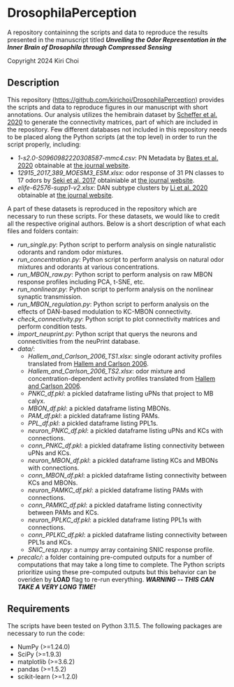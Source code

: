 # DrosophilaPerception

A repository containinng the scripts and data to reproduce the results presented in the manuscript titled **_Unveiling the Odor Representation in the Inner Brain of Drosophila through Compressed Sensing_**

Copyright 2024 Kiri Choi

## Description

This repository (https://github.com/kirichoi/DrosophilaPerception) provides the scripts and data to reproduce figures in our manuscript with short annotations.
Our analysis utilizes the hemibrain dataset by [Scheffer et al. 2020](https://elifesciences.org/articles/57443) to generate the connectivity matrices, part of which are included in the repository.
Few different databases not included in this repository needs to be placed along the Python scripts (at the top level) in order to run the script properly, including:

- *1-s2.0-S0960982220308587-mmc4.csv*: PN Metadata by [Bates et al. 2020](https://www.sciencedirect.com/science/article/pii/S0960982220308587) obtainable at [the journal website](https://ars.els-cdn.com/content/image/1-s2.0-S0960982220308587-mmc4.csv).
- *12915_2017_389_MOESM3_ESM.xlsx*: odor response of 31 PN classes to 17 odors by [Seki et al. 2017](https://bmcbiol.biomedcentral.com/articles/10.1186/s12915-017-0389-z) obtainiable at [the journal website](https://static-content.springer.com/esm/art%3A10.1186%2Fs12915-017-0389-z/MediaObjects/12915_2017_389_MOESM3_ESM.xlsx).
- *elife-62576-supp1-v2.xlsx*: DAN subtype clusters by [Li et al. 2020](https://elifesciences.org/articles/62576) obtainable at [the journal website](https://cdn.elifesciences.org/articles/62576/elife-62576-supp1-v2.xlsx).

A part of these datasets is reproduced in the repository which are necessary to run these scripts. 
For these datasets, we would like to credit all the respective original authors.
Below is a short description of what each files and folders contain:

- *run_single.py*: Python script to perform analysis on single naturalistic odorants and random odor mixtures.
- *run_concentration.py*: Python script to perform analysis on natural odor mixtures and odorants at various concentrations.
- *run_MBON_raw.py*: Python script to perform analysis on raw MBON response profiles including PCA, t-SNE, etc.
- *run_nonlinear.py*: Python script to perform analysis on the nonlinear synaptic transmission.
- *run_MBON_regulation.py*: Python script to perform analysis on the effects of DAN-based modulation to KC-MBON connectivity.
- *check_connectivity.py*: Python script to plot connectivity matrices and perform condition tests.
- *import_neuprint.py*: Python script that querys the neurons and connectivities from the neuPrint database.
- *data/*: 
	- *Hallem_and_Carlson_2006_TS1.xlsx*: single odorant activity profiles translated from [Hallem and Carlson 2006](https://www.cell.com/fulltext/S0092-8674(06)00363-1).
	- *Hallem_and_Carlson_2006_TS2.xlsx*: odor mixture and concentration-dependent activity profiles translated from [Hallem and Carlson 2006](https://www.cell.com/fulltext/S0092-8674(06)00363-1).
    - *PNKC_df.pkl*: a pickled dataframe listing uPNs that project to MB calyx.
    - *MBON_df.pkl*: a pickled dataframe listing MBONs.
	- *PAM_df.pkl*: a pickled dataframe listing PAMs.
	- *PPL_df.pkl*: a pickled dataframe listing PPL1s.
    - *neuron_PNKC_df.pkl*: a pickled dataframe listing uPNs and KCs with connections.
    - *conn_PNKC_df.pkl*: a pickled dataframe listing connectivity between uPNs and KCs.
	- *neuron_MBON_df.pkl*: a pickled dataframe listing KCs and MBONs with connections.
    - *conn_MBON_df.pkl*: a pickled dataframe listing connectivity between KCs and MBONs.
	- *neuron_PAMKC_df.pkl*: a pickled dataframe listing PAMs with connections.
    - *conn_PAMKC_df.pkl*: a pickled dataframe listing connectivity between PAMs and KCs.
	- *neuron_PPLKC_df.pkl*: a pickled dataframe listing PPL1s with connections.
    - *conn_PPLKC_df.pkl*: a pickled dataframe listing connectivity between PPL1s and KCs.
	- *SNIC_resp.npy*: a numpy array containing SNIC response profile.
- *precalc/*: a folder containing pre-computed outputs for a number of computations that may take a long time to complete. The Python scripts prioritize using these pre-computed outputs but this behavior can be overiden by **LOAD** flag to re-run everything. ***WARNING -- THIS CAN TAKE A VERY LONG TIME!***


## Requirements

The scripts have been tested on Python 3.11.5. The following packages are necessary to run the code:

* NumPy (>=1.24.0)
* SciPy (>=1.9.3)
* matplotlib (>=3.6.2)
* pandas (>=1.5.2)
* scikit-learn (>=1.2.0)